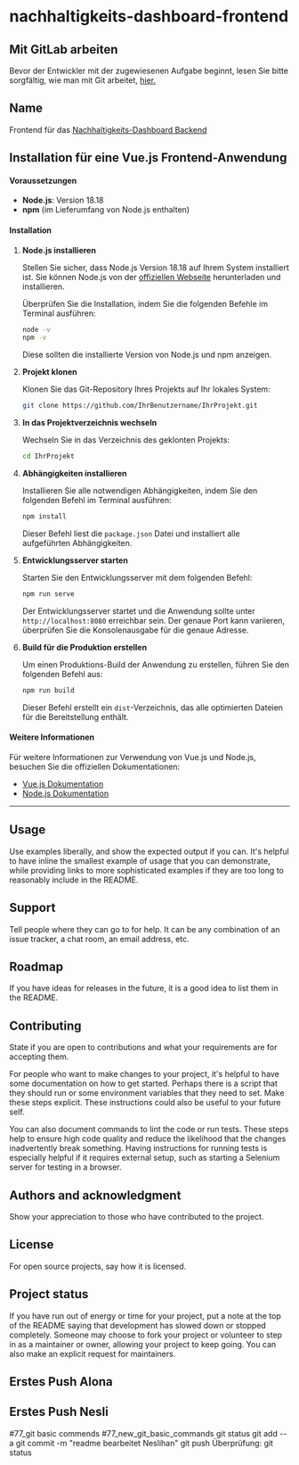 # nachhaltigkeits-dashboard-frontend


## Mit GitLab arbeiten
Bevor der Entwickler mit der zugewiesenen Aufgabe beginnt, lesen Sie bitte sorgfältig, wie man mit Git arbeitet, [hier.](https://gitlab.rz.htw-berlin.de/brajko/nachhaltigkeits-dashboard/-/wikis/Wie-richte-ich-das-GitLab-Repo-in-meinem-lokalen-Rechner-ein%3F)

## Name
Frontend für das [Nachhaltigkeits-Dashboard Backend](https://gitlab.rz.htw-berlin.de/brajko/nachhaltigkeits-dashboard)


## Installation für eine Vue.js Frontend-Anwendung
#### Voraussetzungen

- **Node.js**: Version 18.18
- **npm** (im Lieferumfang von Node.js enthalten)

#### Installation

1. **Node.js installieren**

   Stellen Sie sicher, dass Node.js Version 18.18 auf Ihrem System installiert ist. Sie können Node.js von der [offiziellen Webseite](https://nodejs.org/) herunterladen und installieren.

   Überprüfen Sie die Installation, indem Sie die folgenden Befehle im Terminal ausführen:

   ```sh
   node -v
   npm -v
   ```

   Diese sollten die installierte Version von Node.js und npm anzeigen.

2. **Projekt klonen**

   Klonen Sie das Git-Repository Ihres Projekts auf Ihr lokales System:

   ```sh
   git clone https://github.com/IhrBenutzername/IhrProjekt.git
   ```

3. **In das Projektverzeichnis wechseln**

   Wechseln Sie in das Verzeichnis des geklonten Projekts:

   ```sh
   cd IhrProjekt
   ```

4. **Abhängigkeiten installieren**

   Installieren Sie alle notwendigen Abhängigkeiten, indem Sie den folgenden Befehl im Terminal ausführen:

   ```sh
   npm install
   ```

   Dieser Befehl liest die `package.json` Datei und installiert alle aufgeführten Abhängigkeiten.

5. **Entwicklungsserver starten**

   Starten Sie den Entwicklungsserver mit dem folgenden Befehl:

   ```sh
   npm run serve
   ```

   Der Entwicklungsserver startet und die Anwendung sollte unter `http://localhost:8080` erreichbar sein. Der genaue Port kann variieren, überprüfen Sie die Konsolenausgabe für die genaue Adresse.

6. **Build für die Produktion erstellen**

   Um einen Produktions-Build der Anwendung zu erstellen, führen Sie den folgenden Befehl aus:

   ```sh
   npm run build
   ```

   Dieser Befehl erstellt ein `dist`-Verzeichnis, das alle optimierten Dateien für die Bereitstellung enthält.

#### Weitere Informationen

Für weitere Informationen zur Verwendung von Vue.js und Node.js, besuchen Sie die offiziellen Dokumentationen:
- [Vue.js Dokumentation](https://vuejs.org/guide/)
- [Node.js Dokumentation](https://nodejs.org/en/docs/)

---


## Usage
Use examples liberally, and show the expected output if you can. It's helpful to have inline the smallest example of usage that you can demonstrate, while providing links to more sophisticated examples if they are too long to reasonably include in the README.

## Support
Tell people where they can go to for help. It can be any combination of an issue tracker, a chat room, an email address, etc.

## Roadmap
If you have ideas for releases in the future, it is a good idea to list them in the README.

## Contributing
State if you are open to contributions and what your requirements are for accepting them.

For people who want to make changes to your project, it's helpful to have some documentation on how to get started. Perhaps there is a script that they should run or some environment variables that they need to set. Make these steps explicit. These instructions could also be useful to your future self.

You can also document commands to lint the code or run tests. These steps help to ensure high code quality and reduce the likelihood that the changes inadvertently break something. Having instructions for running tests is especially helpful if it requires external setup, such as starting a Selenium server for testing in a browser.

## Authors and acknowledgment
Show your appreciation to those who have contributed to the project.

## License
For open source projects, say how it is licensed.

## Project status
If you have run out of energy or time for your project, put a note at the top of the README saying that development has slowed down or stopped completely. Someone may choose to fork your project or volunteer to step in as a maintainer or owner, allowing your project to keep going. You can also make an explicit request for maintainers.

## Erstes Push Alona

## Erstes Push Nesli
#77_git basic commends
#77_new_git_basic_commands
git status
git add --a
git commit -m "readme bearbeitet Neslihan"
git push
Überprüfung: git status
